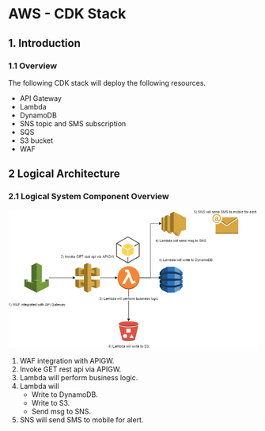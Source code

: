 # AWS - CDK Stack
## 1. Introduction
### 1.1	Overview

The following CDK stack will deploy the following resources.
- API Gateway
- Lambda
- DynamoDB
- SNS topic and SMS subscription
- SQS
- S3 bucket
- WAF


## 2 Logical Architecture
### 2.1	Logical System Component Overview
![Figure 1: Logical Architecture Overview](./.images/workflow.png)
1. WAF integration with APIGW.
2. Invoke GET rest api via APIGW.
3. Lambda will perform business logic.
4. Lambda will
    - Write to DynamoDB.
    - Write to S3.
    - Send msg to SNS.
5. SNS will send SMS to mobile for alert.